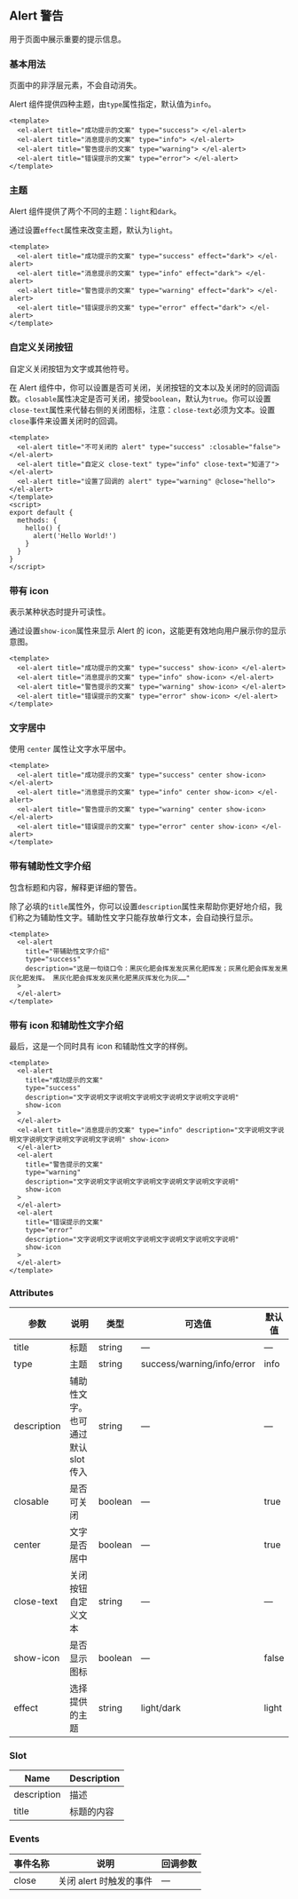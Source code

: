 ## Alert 警告

用于页面中展示重要的提示信息。

### 基本用法

页面中的非浮层元素，不会自动消失。

Alert 组件提供四种主题，由`type`属性指定，默认值为`info`。

```vue
<template>
  <el-alert title="成功提示的文案" type="success"> </el-alert>
  <el-alert title="消息提示的文案" type="info"> </el-alert>
  <el-alert title="警告提示的文案" type="warning"> </el-alert>
  <el-alert title="错误提示的文案" type="error"> </el-alert>
</template>
```

### 主题

Alert 组件提供了两个不同的主题：`light`和`dark`。

通过设置`effect`属性来改变主题，默认为`light`。

```vue
<template>
  <el-alert title="成功提示的文案" type="success" effect="dark"> </el-alert>
  <el-alert title="消息提示的文案" type="info" effect="dark"> </el-alert>
  <el-alert title="警告提示的文案" type="warning" effect="dark"> </el-alert>
  <el-alert title="错误提示的文案" type="error" effect="dark"> </el-alert>
</template>
```

### 自定义关闭按钮

自定义关闭按钮为文字或其他符号。

在 Alert 组件中，你可以设置是否可关闭，关闭按钮的文本以及关闭时的回调函数。`closable`属性决定是否可关闭，接受`boolean`，默认为`true`。你可以设置`close-text`属性来代替右侧的关闭图标，注意：`close-text`必须为文本。设置`close`事件来设置关闭时的回调。

```vue
<template>
  <el-alert title="不可关闭的 alert" type="success" :closable="false"> </el-alert>
  <el-alert title="自定义 close-text" type="info" close-text="知道了"> </el-alert>
  <el-alert title="设置了回调的 alert" type="warning" @close="hello"> </el-alert>
</template>
<script>
export default {
  methods: {
    hello() {
      alert('Hello World!')
    }
  }
}
</script>
```

### 带有 icon

表示某种状态时提升可读性。

通过设置`show-icon`属性来显示 Alert 的 icon，这能更有效地向用户展示你的显示意图。

```vue
<template>
  <el-alert title="成功提示的文案" type="success" show-icon> </el-alert>
  <el-alert title="消息提示的文案" type="info" show-icon> </el-alert>
  <el-alert title="警告提示的文案" type="warning" show-icon> </el-alert>
  <el-alert title="错误提示的文案" type="error" show-icon> </el-alert>
</template>
```

### 文字居中

使用 `center` 属性让文字水平居中。

```vue
<template>
  <el-alert title="成功提示的文案" type="success" center show-icon> </el-alert>
  <el-alert title="消息提示的文案" type="info" center show-icon> </el-alert>
  <el-alert title="警告提示的文案" type="warning" center show-icon> </el-alert>
  <el-alert title="错误提示的文案" type="error" center show-icon> </el-alert>
</template>
```

### 带有辅助性文字介绍

包含标题和内容，解释更详细的警告。

除了必填的`title`属性外，你可以设置`description`属性来帮助你更好地介绍，我们称之为辅助性文字。辅助性文字只能存放单行文本，会自动换行显示。

```vue
<template>
  <el-alert
    title="带辅助性文字介绍"
    type="success"
    description="这是一句绕口令：黑灰化肥会挥发发灰黑化肥挥发；灰黑化肥会挥发发黑灰化肥发挥。 黑灰化肥会挥发发灰黑化肥黑灰挥发化为灰……"
  >
  </el-alert>
</template>
```

### 带有 icon 和辅助性文字介绍

最后，这是一个同时具有 icon 和辅助性文字的样例。

```vue
<template>
  <el-alert
    title="成功提示的文案"
    type="success"
    description="文字说明文字说明文字说明文字说明文字说明文字说明"
    show-icon
  >
  </el-alert>
  <el-alert title="消息提示的文案" type="info" description="文字说明文字说明文字说明文字说明文字说明文字说明" show-icon>
  </el-alert>
  <el-alert
    title="警告提示的文案"
    type="warning"
    description="文字说明文字说明文字说明文字说明文字说明文字说明"
    show-icon
  >
  </el-alert>
  <el-alert
    title="错误提示的文案"
    type="error"
    description="文字说明文字说明文字说明文字说明文字说明文字说明"
    show-icon
  >
  </el-alert>
</template>
```

### Attributes

| 参数        | 说明                               | 类型    | 可选值                     | 默认值 |
| ----------- | ---------------------------------- | ------- | -------------------------- | ------ |
| title       | 标题                               | string  | —                          | —      |
| type        | 主题                               | string  | success/warning/info/error | info   |
| description | 辅助性文字。也可通过默认 slot 传入 | string  | —                          | —      |
| closable    | 是否可关闭                         | boolean | —                          | true   |
| center      | 文字是否居中                       | boolean | —                          | true   |
| close-text  | 关闭按钮自定义文本                 | string  | —                          | —      |
| show-icon   | 是否显示图标                       | boolean | —                          | false  |
| effect      | 选择提供的主题                     | string  | light/dark                 | light  |

### Slot

| Name        | Description |
| ----------- | ----------- |
| description | 描述        |
| title       | 标题的内容  |

### Events

| 事件名称 | 说明                    | 回调参数 |
| -------- | ----------------------- | -------- |
| close    | 关闭 alert 时触发的事件 | —        |
